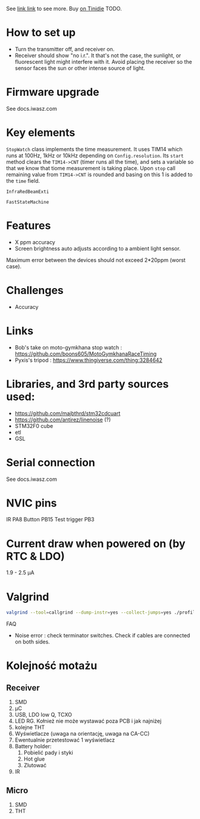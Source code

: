 See [link link](http://) to see more.
Buy [on Tinidie](http://) TODO.

# How to set up
* Turn the transmitter off, and receiver on.
* Receiver should show "no i.r.". It that's not the case, the sunlight, or fluorescent light might interfere with it. Avoid placing the receiver so the sensor faces the sun or other intense source of light.

# Firmware upgrade
See docs.iwasz.com


# Key elements
```StopWatch``` class implements the time measurement. It uses TIM14 which runs at 100Hz, 1kHz or 10kHz depending on ```Config.resolution```. Its ```start``` method clears the ```TIM14->CNT``` (timer runs all the time), and sets a variable so that we know that tiome measurement is taking place. Upon ```stop``` call remaining value from ```TIM14->CNT``` is rounded and basing on this 1 is added to the ```time``` field.

```InfraRedBeamExti```

```FastStateMachine```


# Features
* X ppm accuracy
* Screen brightness auto adjusts according to a ambient light sensor.

Maximum error between the devices should not exceed 2*20ppm (worst case).

# Challenges
* Accuracy

# Links
* Bob's take on moto-gymkhana stop watch : https://github.com/boons605/MotoGymkhanaRaceTiming
* Pyxis's tripod : https://www.thingiverse.com/thing:3284642

# Libraries, and 3rd party sources used:
* https://github.com/majbthrd/stm32cdcuart
* https://github.com/antirez/linenoise (?)
* STM32F0 cube
* etl
* GSL
  
# Serial connection 
See docs.iwasz.com

# NVIC pins
IR PA8
Button PB15
Test trigger PB3

# Current draw when powered on (by RTC & LDO)
1.9 - 2.5 µA

# Valgrind
```sh
valgrind --tool=callgrind --dump-instr=yes --collect-jumps=yes ./profile 
```

FAQ
* Noise error : check terminator switches. Check if cables are connected on both sides.

# Kolejność motażu
## Receiver
1. SMD
1. µC
2. USB, LDO low Q, TCXO
3. LED RG. Kołnież nie może wystawać poza PCB i jak najniżej
4. kolejne THT
5. Wyświetlacze (uwaga na orientację, uwaga na CA-CC)
6. Ewentualnie przetestować 1 wyświetlacz
7. Battery holder:
   1. Pobielić pady i styki
   2. Hot glue
   3. Zlutować
8. IR

## Micro
1. SMD
2. THT